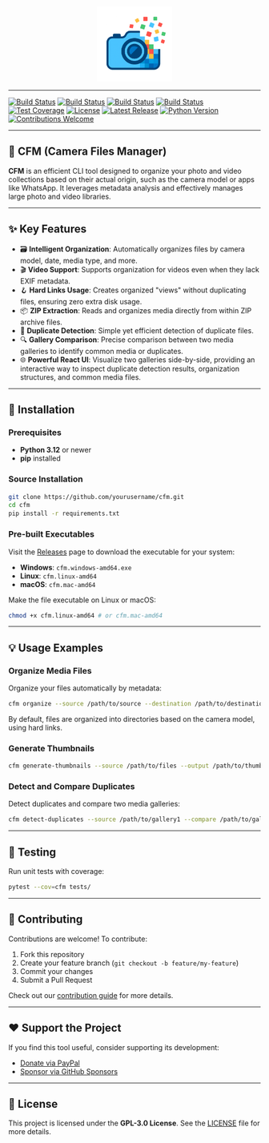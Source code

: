
<p align="center">
  <img src="./logo.png" alt="CameraFile Logo" width="150">
</p>

---

[![Build Status](https://github.com/dpjl/cfm/actions/workflows/linux.yml/badge.svg)](https://github.com/dpjl/cfm/actions/workflows/linux.yml)
[![Build Status](https://github.com/dpjl/cfm/actions/workflows/windows.yml/badge.svg)](https://github.com/dpjl/cfm/actions/workflows/linux.yml)
[![Build Status](https://github.com/dpjl/cfm/actions/workflows/macos.yml/badge.svg)](https://github.com/dpjl/cfm/actions/workflows/macos.yml)
[![Build Status](https://github.com/dpjl/cfm/actions/workflows/docker.yml/badge.svg)](https://github.com/dpjl/cfm/actions/workflows/docker.yml)
[![Test Coverage](https://img.shields.io/codecov/c/github/dpjl/cfm)](https://codecov.io/gh/dpjl/cfm)
[![License](https://img.shields.io/github/license/dpjl/cfm)](./LICENSE)
[![Latest Release](https://img.shields.io/github/v/release/yourusername/camerafile)](https://github.com/yourusername/camerafile/releases)
[![Python Version](https://img.shields.io/badge/python-3.12%2B-blue)](https://www.python.org/downloads/)
[![Contributions Welcome](https://img.shields.io/badge/contributions-welcome-brightgreen.svg)](https://github.com/yourusername/camerafile/issues)

---

## 📸 CFM (Camera Files Manager)

**CFM** is an efficient CLI tool designed to organize your photo and video collections based on their actual origin, such as the camera model or apps like WhatsApp. It leverages metadata analysis and effectively manages large photo and video libraries.

---

## ✨ Key Features

- 🗃️ **Intelligent Organization**: Automatically organizes files by camera model, date, media type, and more.
- 🎬 **Video Support**: Supports organization for videos even when they lack EXIF metadata.
- 🪝 **Hard Links Usage**: Creates organized \"views\" without duplicating files, ensuring zero extra disk usage.
- 📦 **ZIP Extraction**: Reads and organizes media directly from within ZIP archive files.
- 📑 **Duplicate Detection**: Simple yet efficient detection of duplicate files.
- 🔍 **Gallery Comparison**: Precise comparison between two media galleries to identify common media or duplicates.
- 🌐 **Powerful React UI**: Visualize two galleries side-by-side, providing an interactive way to inspect duplicate detection results, organization structures, and common media files.

---

## 🚀 Installation

### Prerequisites

- **Python 3.12** or newer
- **pip** installed

### Source Installation

```bash
git clone https://github.com/yourusername/cfm.git
cd cfm
pip install -r requirements.txt
```

### Pre-built Executables

Visit the [Releases](https://github.com/yourusername/cfm/releases) page to download the executable for your system:

- **Windows**: `cfm.windows-amd64.exe`
- **Linux**: `cfm.linux-amd64`
- **macOS**: `cfm.mac-amd64`

Make the file executable on Linux or macOS:

```bash
chmod +x cfm.linux-amd64 # or cfm.mac-amd64
```

---

## 💡 Usage Examples

### Organize Media Files

Organize your files automatically by metadata:

```bash
cfm organize --source /path/to/source --destination /path/to/destination
```

By default, files are organized into directories based on the camera model, using hard links.

### Generate Thumbnails

```bash
cfm generate-thumbnails --source /path/to/files --output /path/to/thumbnails
```

### Detect and Compare Duplicates

Detect duplicates and compare two media galleries:

```bash
cfm detect-duplicates --source /path/to/gallery1 --compare /path/to/gallery2
```

---

## 🧪 Testing

Run unit tests with coverage:

```bash
pytest --cov=cfm tests/
```

---

## 🤝 Contributing

Contributions are welcome! To contribute:

1. Fork this repository
2. Create your feature branch (`git checkout -b feature/my-feature`)
3. Commit your changes
4. Submit a Pull Request

Check out our [contribution guide](CONTRIBUTING.md) for more details.

---

## ❤️ Support the Project

If you find this tool useful, consider supporting its development:

- [Donate via PayPal](https://paypal.me/yourusername)
- [Sponsor via GitHub Sponsors](https://github.com/sponsors/yourusername)

---

## 📄 License

This project is licensed under the **GPL-3.0 License**. See the [LICENSE](./LICENSE) file for more details.


